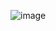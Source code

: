 ![image](https://user-images.githubusercontent.com/114911547/210531469-cffcbec9-5f02-44fb-8f5e-e398abc549a7.png)
